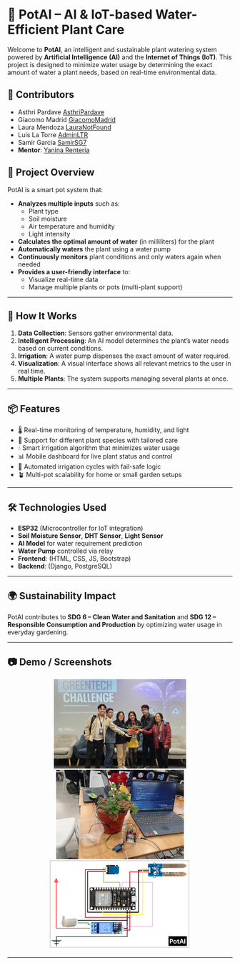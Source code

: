 # 🌱 PotAI – AI & IoT-based Water-Efficient Plant Care

Welcome to **PotAI**, an intelligent and sustainable plant watering system powered by **Artificial Intelligence (AI)** and the **Internet of Things (IoT)**. This project is designed to minimize water usage by determining the exact amount of water a plant needs, based on real-time environmental data.

## 👥 Contributors

- Asthri Pardave [AsthriPardave](https://github.com/AsthriPardave)
- Giacomo Madrid [GiacomoMadrid](https://github.com/GiacomoMadrid)
- Laura Mendoza [LauraNotFound](https://github.com/LauraNotFound)
- Luis La Torre [AdminLTR](https://github.com/adminLTR)
- Samir Garcia [SamirSG7](https://github.com/SamirSG7)
- **Mentor**: [Yanina Renteria](https://www.linkedin.com/in/yaninagiron/?midToken=AQGr0w-OWF7Vkg&midSig=2apvAusf1AEXM1&trk=eml-email_jobs_job_application_viewed_01-members_from_company-0-profile_name&trkEmail=eml-email_jobs_job_application_viewed_01-members_from_company-0-profile_name-null-kgsm7z~mb75hpct~30-null-null&eid=kgsm7z-mb75hpct-30&otpToken=MTMwNzFkZTcxNzJkY2JjMWIwMmQwZmViNDExYWVmYjc4N2M2ZDc0MzlkYTg4ODYyN2JjZjAyNmI0YjVkNTVmMWZmZDVkNWU5NmJiNWM4ZGE1MDlhZjJiNjAyNmE3YTVjZDNjYTVmOWI1NmVlNzljZTFmYjg5YjM2LDEsMQ%3D%3D)

## 🚀 Project Overview

PotAI is a smart pot system that:

- **Analyzes multiple inputs** such as:
  - Plant type
  - Soil moisture
  - Air temperature and humidity
  - Light intensity
- **Calculates the optimal amount of water** (in milliliters) for the plant
- **Automatically waters** the plant using a water pump
- **Continuously monitors** plant conditions and only waters again when needed
- **Provides a user-friendly interface** to:
  - Visualize real-time data
  - Manage multiple plants or pots (multi-plant support)

---

## 🧠 How It Works

1. **Data Collection**: Sensors gather environmental data.
2. **Intelligent Processing**: An AI model determines the plant’s water needs based on current conditions.
3. **Irrigation**: A water pump dispenses the exact amount of water required.
4. **Visualization**: A visual interface shows all relevant metrics to the user in real time.
5. **Multiple Plants**: The system supports managing several plants at once.

---

## 📦 Features

- 🌡️ Real-time monitoring of temperature, humidity, and light
- 🌱 Support for different plant species with tailored care
- 💧 Smart irrigation algorithm that minimizes water usage
- 📊 Mobile dashboard for live plant status and control
- 🔁 Automated irrigation cycles with fail-safe logic
- 🪴 Multi-pot scalability for home or small garden setups

---

## 🛠️ Technologies Used

- **ESP32** (Microcontroller for IoT integration)
- **Soil Moisture Sensor**, **DHT Sensor**, **Light Sensor**
- **AI Model** for water requirement prediction
- **Water Pump** controlled via relay
- **Frontend**: (HTML, CSS, JS, Bootstrap)
- **Backend**: (Django, PostgreSQL)

---

## 🌍 Sustainability Impact

PotAI contributes to **SDG 6 – Clean Water and Sanitation** and **SDG 12 – Responsible Consumption and Production** by optimizing water usage in everyday gardening.

---

## 📷 Demo / Screenshots

<p align="center">
  <img src="img/group.jpg" height="200"/>
  <img src="img/pot.jpg" height="200"/>
  <img src="img/circuit.png" height="200"/>
</p>

---
